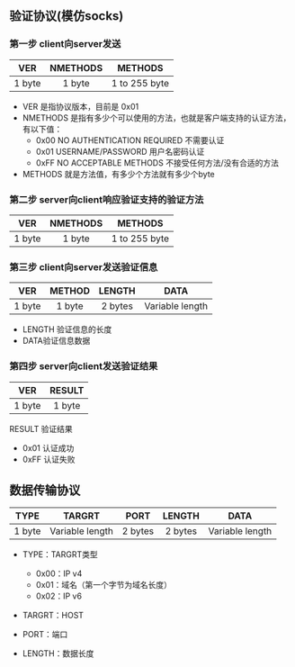 ## 验证协议(模仿socks)
### 第一步 client向server发送
|VER|NMETHODS|METHODS|
|:-----:|:-----:|:-----:|
|1 byte|1 byte|1 to 255 byte|
 - VER 是指协议版本，目前是 0x01
 - NMETHODS 是指有多少个可以使用的方法，也就是客户端支持的认证方法，有以下值：
    - 0x00 NO AUTHENTICATION REQUIRED 不需要认证
    - 0x01 USERNAME/PASSWORD 用户名密码认证
    - 0xFF NO ACCEPTABLE METHODS 不接受任何方法/没有合适的方法
- METHODS 就是方法值，有多少个方法就有多少个byte

### 第二步 server向client响应验证支持的验证方法

|  VER   | NMETHODS |    METHODS    |
| :----: | :------: | :-----------: |
| 1 byte |  1 byte  | 1 to 255 byte |

### 第三步 client向server发送验证信息

|  VER   | METHOD | LENGTH  |      DATA       |
| :----: | :----: | :-----: | :-------------: |
| 1 byte | 1 byte | 2 bytes | Variable length |

- LENGTH 验证信息的长度
- DATA验证信息数据

### 第四步 server向client发送验证结果

|  VER   | RESULT |
| :----: | :----: |
| 1 byte | 1 byte |

RESULT 验证结果

- 0x01 认证成功
- 0xFF 认证失败

## 数据传输协议

|  TYPE  |     TARGRT      |  PORT   | LENGTH  |      DATA       |
| :----: | :-------------: | :-----: | :-----: | :-------------: |
| 1 byte | Variable length | 2 bytes | 2 bytes | Variable length |

- TYPE：TARGRT类型
  - 0x00：IP v4
  - 0x01：域名（第一个字节为域名长度）
  - 0x02：IP v6

- TARGRT：HOST

- PORT：端口

- LENGTH：数据长度

